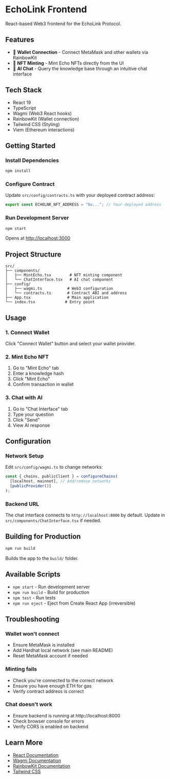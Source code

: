 # EchoLink Frontend

React-based Web3 frontend for the EchoLink Protocol.

## Features

- 🔗 **Wallet Connection** - Connect MetaMask and other wallets via RainbowKit
- 🎨 **NFT Minting** - Mint Echo NFTs directly from the UI
- 💬 **AI Chat** - Query the knowledge base through an intuitive chat interface

## Tech Stack

- React 19
- TypeScript
- Wagmi (Web3 React hooks)
- RainbowKit (Wallet connection)
- Tailwind CSS (Styling)
- Viem (Ethereum interactions)

## Getting Started

### Install Dependencies

```bash
npm install
```

### Configure Contract

Update `src/config/contracts.ts` with your deployed contract address:

```typescript
export const ECHOLNK_NFT_ADDRESS = "0x..."; // Your deployed address
```

### Run Development Server

```bash
npm start
```

Opens at [http://localhost:3000](http://localhost:3000)

## Project Structure

```
src/
├── components/
│   ├── MintEcho.tsx        # NFT minting component
│   └── ChatInterface.tsx   # AI chat component
├── config/
│   ├── wagmi.ts           # Web3 configuration
│   └── contracts.ts       # Contract ABI and address
├── App.tsx                # Main application
└── index.tsx             # Entry point
```

## Usage

### 1. Connect Wallet

Click "Connect Wallet" button and select your wallet provider.

### 2. Mint Echo NFT

1. Go to "Mint Echo" tab
2. Enter a knowledge hash
3. Click "Mint Echo"
4. Confirm transaction in wallet

### 3. Chat with AI

1. Go to "Chat Interface" tab
2. Type your question
3. Click "Send"
4. View AI response

## Configuration

### Network Setup

Edit `src/config/wagmi.ts` to change networks:

```typescript
const { chains, publicClient } = configureChains(
  [localhost, mainnet], // Add/remove networks
  [publicProvider()]
);
```

### Backend URL

The chat interface connects to `http://localhost:8000` by default.
Update in `src/components/ChatInterface.tsx` if needed.

## Building for Production

```bash
npm run build
```

Builds the app to the `build/` folder.

## Available Scripts

- `npm start` - Run development server
- `npm run build` - Build for production
- `npm test` - Run tests
- `npm run eject` - Eject from Create React App (irreversible)

## Troubleshooting

### Wallet won't connect
- Ensure MetaMask is installed
- Add Hardhat local network (see main README)
- Reset MetaMask account if needed

### Minting fails
- Check you're connected to the correct network
- Ensure you have enough ETH for gas
- Verify contract address is correct

### Chat doesn't work
- Ensure backend is running at http://localhost:8000
- Check browser console for errors
- Verify CORS is enabled on backend

## Learn More

- [React Documentation](https://react.dev/)
- [Wagmi Documentation](https://wagmi.sh/)
- [RainbowKit Documentation](https://www.rainbowkit.com/)
- [Tailwind CSS](https://tailwindcss.com/)
